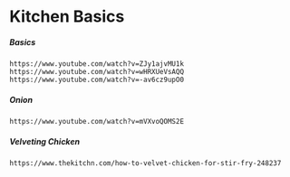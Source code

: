 # Kitchen Basics

##### Basics

```
https://www.youtube.com/watch?v=ZJy1ajvMU1k
https://www.youtube.com/watch?v=wHRXUeVsAQQ
https://www.youtube.com/watch?v=-av6cz9upO0
```

##### Onion

```
https://www.youtube.com/watch?v=mVXvoQOMS2E
```

##### Velveting Chicken

```
https://www.thekitchn.com/how-to-velvet-chicken-for-stir-fry-248237
```




